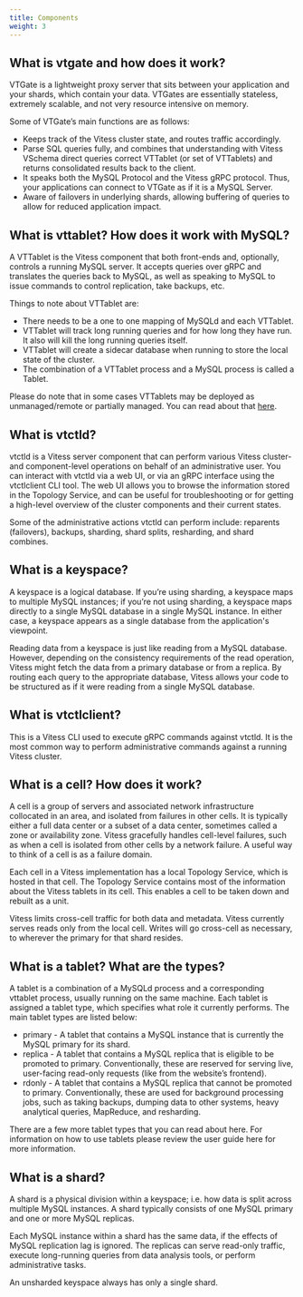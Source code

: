 ```yaml
---
title: Components
weight: 3
---
```


## What is vtgate and how does it work? 

VTGate is a lightweight proxy server that sits between your application and your shards, which contain your data. VTGates are essentially stateless, extremely scalable, and not very resource intensive on memory.

Some of VTGate’s main functions are as follows:
* Keeps track of the Vitess cluster state, and routes traffic accordingly.
* Parse SQL queries fully, and combines that understanding with Vitess VSchema direct queries correct VTTablet (or set of VTTablets) and returns consolidated results back to the client. 
* It speaks both the MySQL Protocol and the Vitess gRPC protocol. Thus, your applications can connect to VTGate as if it is a MySQL Server.
* Aware of failovers in underlying shards, allowing buffering of queries to allow for reduced application impact.

## What is vttablet? How does it work with MySQL? 

A VTTablet is the Vitess component that both front-ends and, optionally, controls a running MySQL server. It accepts queries over gRPC and translates the queries back to MySQL, as well as speaking to MySQL to issue commands to control replication, take backups, etc.

Things to note about VTTablet are:
* There needs to be a one to one mapping of MySQLd and each VTTablet. 
* VTTablet will track long running queries and for how long they have run. It also will kill the long running queries itself.
* VTTablet will create a sidecar database when running to store the local state of the cluster. 
* The combination of a VTTablet process and a MySQL process is called a Tablet.


Please do note that in some cases VTTablets may be deployed as unmanaged/remote or partially managed. You can read about that [here](https://vitess.io/docs/reference/programs/vttablet/#managed-mysql).

## What is vtctld? 

vtctld is a Vitess server component that can perform various Vitess cluster- and component-level operations on behalf of an administrative user. You can interact with vtctld via a web UI, or via an gRPC interface using the vtctlclient CLI tool. The web UI allows you to browse the information stored in the Topology Service, and can be useful for troubleshooting or for getting a high-level overview of the cluster components and their current states.

Some of the administrative actions vtctld can perform include: reparents (failovers), backups, sharding, shard splits, resharding, and shard combines.

## What is a keyspace? 

A keyspace is a logical database. If you’re using sharding, a keyspace maps to multiple MySQL instances; if you’re not using sharding, a keyspace maps directly to a single MySQL database in a single MySQL instance. In either case, a keyspace appears as a single database from the application's viewpoint.

Reading data from a keyspace is just like reading from a MySQL database. However, depending on the consistency requirements of the read operation, Vitess might fetch the data from a primary database or from a replica. By routing each query to the appropriate database, Vitess allows your code to be structured as if it were reading from a single MySQL database.

## What is vtctlclient?

This is a Vitess CLI used to execute gRPC commands against vtctld. It is the most common way to perform administrative commands against a running Vitess cluster. 

## What is a cell? How does it work?

A cell is a group of servers and associated network infrastructure collocated in an area, and isolated from failures in other cells. It is typically either a full data center or a subset of a data center, sometimes called a zone or availability zone. Vitess gracefully handles cell-level failures, such as when a cell is isolated from other cells by a network failure. A useful way to think of a cell is as a failure domain.

Each cell in a Vitess implementation has a local Topology Service, which is hosted in that cell. The Topology Service contains most of the information about the Vitess tablets in its cell. This enables a cell to be taken down and rebuilt as a unit.

Vitess limits cross-cell traffic for both data and metadata. Vitess currently serves reads only from the local cell. Writes will go cross-cell as necessary, to wherever the primary for that shard resides.

## What is a tablet? What are the types?

A tablet is a combination of a MySQLd process and a corresponding vttablet process, usually running on the same machine. Each tablet is assigned a tablet type, which specifies what role it currently performs. The main tablet types are listed below:

* primary - A tablet that contains a MySQL instance that is currently the MySQL primary for its shard.
* replica - A tablet that contains a MySQL replica that is eligible to be promoted to primary. Conventionally, these are reserved for serving live, user-facing read-only requests (like from the website’s frontend).
* rdonly - A tablet that contains a MySQL replica that cannot be promoted to primary. Conventionally, these are used for background processing jobs, such as taking backups, dumping data to other systems, heavy analytical queries, MapReduce, and resharding.

There are a few more tablet types that you can read about here. For information on how to use tablets please review the user guide here for more information.

## What is a shard?

A shard is a physical division within a keyspace;  i.e. how data is split across multiple MySQL instances. A shard typically consists of one MySQL primary and one or more MySQL replicas.

Each MySQL instance within a shard has the same data, if the effects of MySQL replication lag is ignored. The replicas can serve read-only traffic, execute long-running queries from data analysis tools, or perform administrative tasks.

An unsharded keyspace always has only a single shard.
